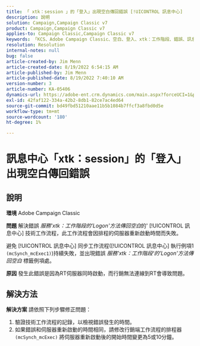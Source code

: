```yaml
---
title: 「 xtk：session 」的「登入」出現空白傳回錯誤 [!UICONTROL 訊息中心]
description: 說明
solution: Campaign,Campaign Classic v7
product: Campaign,Campaign Classic v7
applies-to: Campaign Classic,Campaign Classic v7
keywords: 「KCS、Adobe Campaign Classic、空白、登入、xtk：工作階段、錯誤、訊息中心、技術工作流程」
resolution: Resolution
internal-notes: null
bug: false
article-created-by: Jim Menn
article-created-date: 8/19/2022 6:54:15 AM
article-published-by: Jim Menn
article-published-date: 8/19/2022 7:40:10 AM
version-number: 3
article-number: KA-05406
dynamics-url: https://adobe-ent.crm.dynamics.com/main.aspx?forceUCI=1&pagetype=entityrecord&etn=knowledgearticle&id=bccbb0bb-8b1f-ed11-b83e-0022480866ad
exl-id: 42faf122-334a-42b2-8db1-82ce7ac4ed64
source-git-commit: bd49fbd51210aae11b5b1084b7ffcf3a8fbd0d5e
workflow-type: tm+mt
source-wordcount: '180'
ht-degree: 1%

---
```


# 訊息中心「xtk：session」的「登入」出現空白傳回錯誤

## 說明


<b>環境</b>
Adobe Campaign Classic

<b>問題</b>
解決錯誤 *服務&#39;xtk：工作階段的&#39;Logon&#39;方法傳回空白*&#x200B;的&#39; [!UICONTROL 訊息中心] 技術工作流程，此工作流程會因排程的伺服器重新啟動時間而失敗。

避免 [!UICONTROL 訊息中心] 同步工作流程([!UICONTROL 訊息中心] 執行例項1 `(mcSynch_mcExec1)`)持續失敗，並出現錯誤 *服務&#39;xtk：工作階段&#39;的&#39;Logon&#39;方法傳回空白* 標籤例項處。

<b>原因</b>
發生此錯誤是因為RT伺服器同時啟動，而行銷無法連線到RT會導致問題。


## 解決方法


<b>解決方案</b>
請依照下列步驟修正問題：

1. 驗證技術工作流程的記錄，以檢視錯誤發生的時間。
2. 如果錯誤和伺服器重新啟動的時間相同，請修改行銷端工作流程的排程器 `(mcSynch_mcExec)` 將伺服器重新啟動後的開始時間變更為5或10分鐘。

